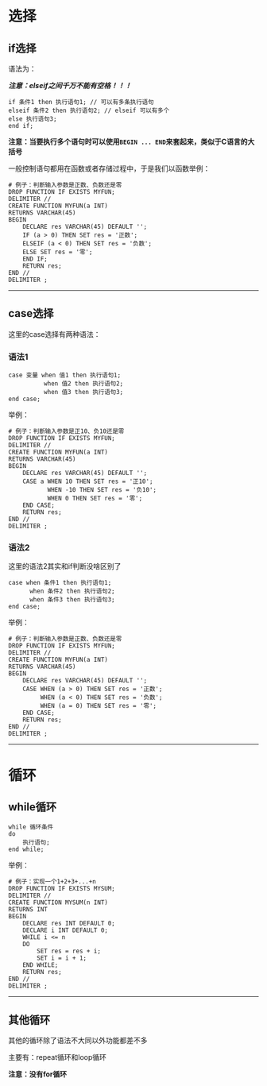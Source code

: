 # 选择

## if选择

语法为：

***注意：elseif之间千万不能有空格！！！***

```mysql
if 条件1 then 执行语句1; // 可以有多条执行语句
elseif 条件2 then 执行语句2; // elseif 可以有多个
else 执行语句3;
end if;
```

**注意：当要执行多个语句时可以使用`BEGIN ... END`来套起来，类似于C语言的大括号**

一般控制语句都用在函数或者存储过程中，于是我们以函数举例：

```mysql
# 例子：判断输入参数是正数、负数还是零
DROP FUNCTION IF EXISTS MYFUN;
DELIMITER //
CREATE FUNCTION MYFUN(a INT)
RETURNS VARCHAR(45)
BEGIN
	DECLARE res VARCHAR(45) DEFAULT '';
    IF (a > 0) THEN SET res = '正数';
    ELSEIF (a < 0) THEN SET res = '负数';
    ELSE SET res = '零';
    END IF;
    RETURN res;
END //
DELIMITER ;
```

---

## case选择

这里的case选择有两种语法：

### 语法1

```mysql
case 变量 when 值1 then 执行语句1;
		  when 值2 then 执行语句2;
		  when 值3 then 执行语句3;
end case;
```

举例：

```mysql
# 例子：判断输入参数是正10、负10还是零
DROP FUNCTION IF EXISTS MYFUN;
DELIMITER //
CREATE FUNCTION MYFUN(a INT)
RETURNS VARCHAR(45)
BEGIN
	DECLARE res VARCHAR(45) DEFAULT '';
    CASE a WHEN 10 THEN SET res = '正10';
		   WHEN -10 THEN SET res = '负10';
           WHEN 0 THEN SET res = '零';
	END CASE;
    RETURN res;
END //
DELIMITER ;
```

### 语法2

这里的语法2其实和if判断没啥区别了

```mysql
case when 条件1 then 执行语句1;
	  when 条件2 then 执行语句2;
	  when 条件3 then 执行语句3;
end case;
```

举例：

```mysql
# 例子：判断输入参数是正数、负数还是零
DROP FUNCTION IF EXISTS MYFUN;
DELIMITER //
CREATE FUNCTION MYFUN(a INT)
RETURNS VARCHAR(45)
BEGIN
	DECLARE res VARCHAR(45) DEFAULT '';
    CASE WHEN (a > 0) THEN SET res = '正数';
		 WHEN (a < 0) THEN SET res = '负数';
         WHEN (a = 0) THEN SET res = '零';
	END CASE;
    RETURN res;
END //
DELIMITER ;
```

---

# 循环

## while循环

```mysql
while 循环条件
do
 	执行语句;
end while;
```

举例：

```mysql
# 例子：实现一个1+2+3+...+n
DROP FUNCTION IF EXISTS MYSUM;
DELIMITER //
CREATE FUNCTION MYSUM(n INT)
RETURNS INT
BEGIN
	DECLARE res INT DEFAULT 0;
    DECLARE i INT DEFAULT 0;
    WHILE i <= n
    DO
		SET res = res + i;
        SET i = i + 1;
    END WHILE;
    RETURN res;
END //
DELIMITER ;
```

---

## 其他循环

其他的循环除了语法不大同以外功能都差不多

主要有：repeat循环和loop循环

**注意：没有for循环**

